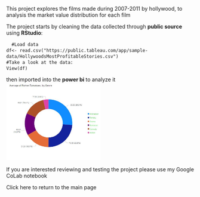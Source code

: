 This project explores the films made during 2007-2011 by hollywood, to analysis the market value distribution for each film

The project starts by cleaning the data collected through **public source** using **RStudio**:
```
  #Load data
df<- read.csv("https://public.tableau.com/app/sample-data/HollywoodsMostProfitableStories.csv")
#Take a look at the data: 
View(df)

```
then imported into the **power bi** to analyze it 
<img src="../holly/hollyMap1.JPG" alt="drawing" width="50%"/>

If you are interested reviewing and testing the project please use my Google CoLab notebook

Click here to return to the main page
